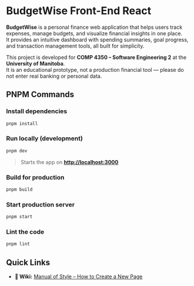 # BudgetWise Front-End React

**BudgetWise** is a personal finance web application that helps users track expenses, manage budgets, and visualize financial insights in one place.  
It provides an intuitive dashboard with spending summaries, goal progress, and transaction management tools, all built for simplicity.

This project is developed for **COMP 4350 – Software Engineering 2** at the **University of Manitoba**.  
It is an educational prototype, not a production financial tool — please do not enter real banking or personal data.

## PNPM Commands

### Install dependencies

```bash
pnpm install
```

### Run locally (development)

```bash
pnpm dev
```

> Starts the app on **<http://localhost:3000>**

### Build for production

```bash
pnpm build
```

### Start production server

```bash
pnpm start
```

### Lint the code

```bash
pnpm lint
```

## Quick Links

- **📘 Wiki:** [Manual of Style – How to Create a New Page](https://github.com/COMP-4350-Group-6/budgetwise/wiki/Manual-of-Style#how-to-create-a-new-page)  
